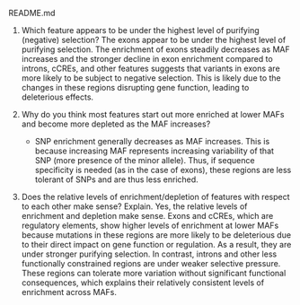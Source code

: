 README.md 

1. Which feature appears to be under the highest level of purifying (negative) selection?
    The exons appear to be under the highest level of purifying selection. The enrichment of exons steadily decreases as MAF increases and the stronger decline in exon enrichment compared to introns, cCREs, and other features suggests that variants in exons are more likely to be subject to negative selection. This is likely due to the  changes in these regions disrupting gene function, leading to deleterious effects.

2. Why do you think most features start out more enriched at lower MAFs and become more depleted as the MAF increases? 
    - SNP enrichment generally decreases as MAF increases. This is because increasing MAF represents increasing variability of that SNP (more presence of the minor allele). Thus, if sequence specificity is needed (as in the case of exons), these regions are less tolerant of SNPs and are thus less enriched.

 3. Does the relative levels of enrichment/depletion of features with respect to each other make sense? Explain.
    Yes, the relative levels of enrichment and depletion make sense. Exons and cCREs, which are regulatory elements, show higher levels of enrichment at lower MAFs because mutations in these regions are more likely to be deleterious due to their direct impact on gene function or regulation. As a result, they are under stronger purifying selection. In contrast, introns and other less functionally constrained regions are under weaker selective pressure. These regions can tolerate more variation without significant functional consequences, which explains their relatively consistent levels of enrichment across MAFs.
